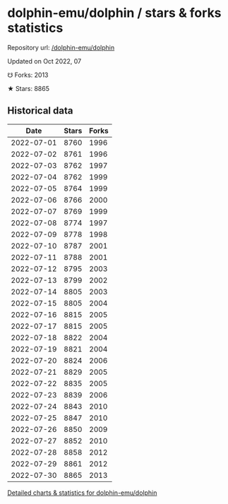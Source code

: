 # dolphin-emu/dolphin / stars & forks statistics

Repository url: [/dolphin-emu/dolphin](https://github.com/dolphin-emu/dolphin)

Updated on Oct 2022, 07

☋ Forks: 2013

★ Stars: 8865

## Historical data
| Date | Stars | Forks |
|------|-------|-------|
| 2022-07-01 | 8760 | 1996 | 
| 2022-07-02 | 8761 | 1996 | 
| 2022-07-03 | 8762 | 1997 | 
| 2022-07-04 | 8762 | 1999 | 
| 2022-07-05 | 8764 | 1999 | 
| 2022-07-06 | 8766 | 2000 | 
| 2022-07-07 | 8769 | 1999 | 
| 2022-07-08 | 8774 | 1997 | 
| 2022-07-09 | 8778 | 1998 | 
| 2022-07-10 | 8787 | 2001 | 
| 2022-07-11 | 8788 | 2001 | 
| 2022-07-12 | 8795 | 2003 | 
| 2022-07-13 | 8799 | 2002 | 
| 2022-07-14 | 8805 | 2003 | 
| 2022-07-15 | 8805 | 2004 | 
| 2022-07-16 | 8815 | 2005 | 
| 2022-07-17 | 8815 | 2005 | 
| 2022-07-18 | 8822 | 2004 | 
| 2022-07-19 | 8821 | 2004 | 
| 2022-07-20 | 8824 | 2006 | 
| 2022-07-21 | 8829 | 2005 | 
| 2022-07-22 | 8835 | 2005 | 
| 2022-07-23 | 8839 | 2006 | 
| 2022-07-24 | 8843 | 2010 | 
| 2022-07-25 | 8847 | 2010 | 
| 2022-07-26 | 8850 | 2009 | 
| 2022-07-27 | 8852 | 2010 | 
| 2022-07-28 | 8858 | 2012 | 
| 2022-07-29 | 8861 | 2012 | 
| 2022-07-30 | 8865 | 2013 | 


[Detailed charts & statistics for dolphin-emu/dolphin](https://reviewgithub.com/rep/dolphin-emu/dolphin)
